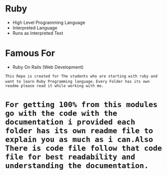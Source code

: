 # Ruby 
 - High Level Programming Language
 - Interpreted Language
 - Runs as Interpreted Text

# Famous For 
 - Ruby On Rails (Web Development)

`This Repo is created for The students who are starting with ruby and want to learn Ruby Programming language.`
`Every Folder has its own readme please read it while working with me.`


# `For getting 100% from this modules go with the code with the documentation i provided each folder has its own readme file to explain you as much as i can.Also There is code file follow that code file for best readability and understanding the documentation.`